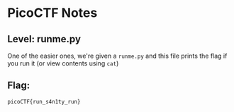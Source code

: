 # PicoCTF Notes
## Level: runme.py

One of the easier ones, we're given a `runme.py` and this file prints the flag if you run it (or view contents using `cat`)

## Flag:
``` picoCTF{run_s4n1ty_run} ```